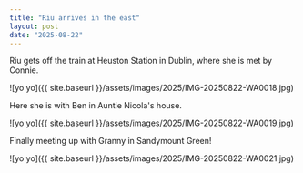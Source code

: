```yaml
---
title: "Riu arrives in the east"
layout: post
date: "2025-08-22"
---
```


Riu gets off the train at Heuston Station in Dublin, where she is met by Connie.

![yo yo]({{ site.baseurl }}/assets/images/2025/IMG-20250822-WA0018.jpg)

Here she is with Ben in Auntie Nicola's house.

![yo yo]({{ site.baseurl }}/assets/images/2025/IMG-20250822-WA0019.jpg)

Finally meeting up with Granny in Sandymount Green!

![yo yo]({{ site.baseurl }}/assets/images/2025/IMG-20250822-WA0021.jpg)
